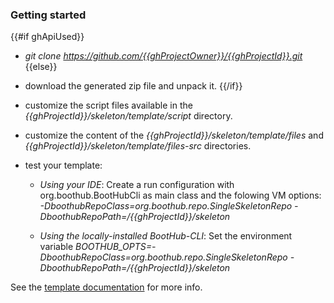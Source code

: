 ### Getting started

{{#if ghApiUsed}}
- *git clone https://github.com/{{ghProjectOwner}}/{{ghProjectId}}.git*
{{else}}
- download the generated zip file and unpack it.
{{/if}}

- customize the script files available in the *{{ghProjectId}}/skeleton/template/script* directory.
- customize the content of the *{{ghProjectId}}/skeleton/template/files* and *{{ghProjectId}}/skeleton/template/files-src* directories.
- test your template:
  - _Using your IDE_:
Create a run configuration with org.boothub.BootHubCli as main class and the folowing VM options:
*-DboothubRepoClass=org.boothub.repo.SingleSkeletonRepo -DboothubRepoPath=<your-base-directory>/{{ghProjectId}}/skeleton*

  - _Using the locally-installed BootHub-CLI_:
Set the environment variable *BOOTHUB_OPTS=-DboothubRepoClass=org.boothub.repo.SingleSkeletonRepo -DboothubRepoPath=<your-base-directory>/{{ghProjectId}}/skeleton*

See the [template documentation](http://meta-template.boothub.org) for more info.
